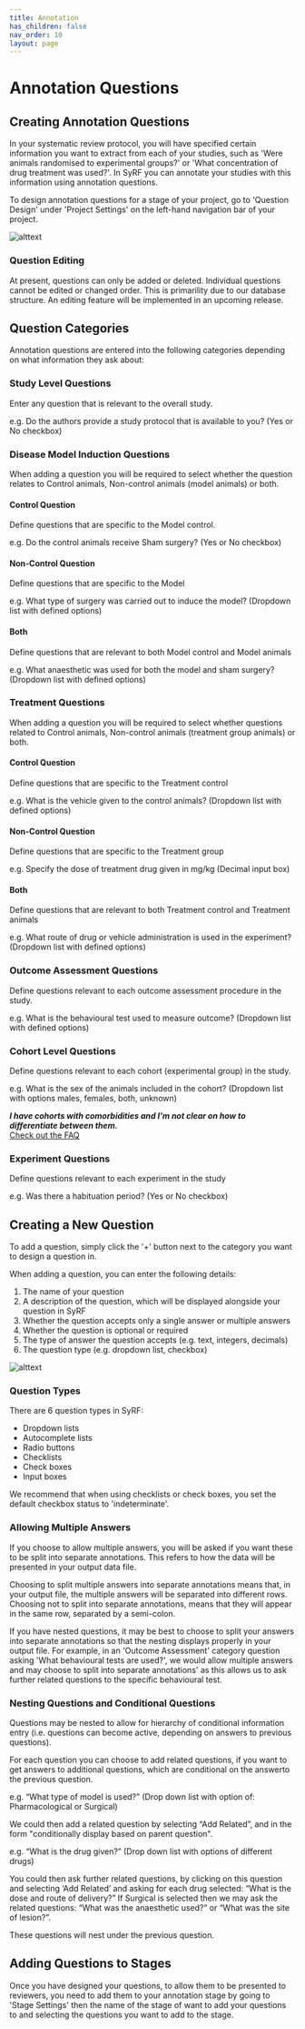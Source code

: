 ```yaml
---
title: Annotation
has_children: false
nav_order: 10
layout: page
---
```


# Annotation Questions

## Creating Annotation Questions
In your systematic review protocol, you will have specified certain information you want to extract from each of your studies, such as 'Were animals randomised to experimental groups?' or 'What concentration of drug treatment was used?'. In SyRF you can annotate your studies with this information using annotation questions.

To design annotation questions for a stage of your project, go to 'Question Design' under 'Project Settings' on the left-hand navigation bar of your project.

![alttext](figs/Fig_Question_design.png)

### Question Editing
At present, questions can only be added or deleted. Individual questions cannot be edited or changed order. This is primarility due to our database structure. An editing feature will be implemented in an upcoming release.

## Question Categories
Annotation questions are entered into the following categories depending on what information they ask about:

### Study Level Questions
Enter any question that is relevant to the overall study. 

e.g. Do the authors provide a study protocol that is available to you?
(Yes or No checkbox)

### Disease Model Induction Questions
When adding a question you will be required to select whether the question relates to Control animals, Non-control animals (model animals) or both. 

#### Control Question
Define questions that are specific to the Model control.

e.g. Do the control animals receive Sham surgery?
(Yes or No checkbox)

#### Non-Control Question
Define questions that are specific to the Model

e.g. What type of surgery was carried out to induce the model?
(Dropdown list with defined options)

#### Both
Define questions that are relevant to both Model control and Model animals

e.g. What anaesthetic was used for both the model and sham surgery?
(Dropdown list with defined options)

### Treatment Questions
When adding a question you will be required to select whether questions related to Control animals, Non-control animals (treatment group animals) or both.

#### Control Question
Define questions that are specific to the Treatment control

e.g. What is the vehicle given to the control animals? 
(Dropdown list with defined options)

#### Non-Control Question
Define questions that are specific to the Treatment group

e.g. Specify the dose of treatment drug given in mg/kg
(Decimal input box)

#### Both
Define questions that are relevant to both Treatment control and Treatment animals

e.g. What route of drug or vehicle administration is used in the experiment?
(Dropdown list with defined options)

### Outcome Assessment Questions
Define questions relevant to each outcome assessment procedure in the study.

e.g. What is the behavioural test used to measure outcome?
(Dropdown list with defined options)

### Cohort Level Questions
Define questions relevant to each cohort (experimental group) in the study. 

e.g. What is the sex of the animals included in the cohort?
(Dropdown list with options males, females, both, unknown)

**_I have cohorts with comorbidities and I'm not clear on how to differentiate between them._**<br/>
[Check out the FAQ](https://syrf.org.uk/faq)

### Experiment Questions
Define questions relevant to each experiment in the study

e.g. Was there a habituation period?
(Yes or No checkbox)

## Creating a New Question
To add a question, simply click the '+' button next to the category you want to design a question in.

When adding a question, you can enter the following details:

1. The name of your question
2. A description of the question, which will be displayed alongside your question in SyRF
3. Whether the question accepts only a single answer or multiple answers
4. Whether the question is optional or required
5. The type of answer the question accepts (e.g. text, integers, decimals)
6. The question type (e.g. dropdown list, checkbox)

![alttext](figs/Fig_Question_dialogue.png)

### Question Types
There are 6 question types in SyRF:

* Dropdown lists
* Autocomplete lists
* Radio buttons
* Checklists
* Check boxes
* Input boxes

We recommend that when using checklists or check boxes, you set the default checkbox status to 'indeterminate'.

### Allowing Multiple Answers
If you choose to allow multiple answers, you will be asked if you want these to be split into separate annotations. This refers to how the data will be presented in your output data file.

Choosing to split multiple answers into separate annotations means that, in your output file, the multiple answers will be separated into different rows. Choosing not to split into separate annotations, means that they will appear in the same row, separated by a semi-colon. 

If you have nested questions, it may be best to choose to split your answers into separate annotations so that the nesting displays properly in your output file. For example, in an 'Outcome Assessment' category question asking 'What behavioural tests are used?', we would allow multiple answers and may choose to split into separate annotations' as this allows us to ask further related questions to the specific behavioural test.

### Nesting Questions and Conditional Questions
Questions may be nested to allow for hierarchy of conditional information entry (i.e. questions can become active, depending on answers to previous questions). 

For each question you can choose to add related questions, if you want to get answers to additional questions, which are conditional on the answerto the previous question.

e.g. “What type of model is used?”
(Drop down list with option of: Pharmacological or Surgical)

We could then add a related question by selecting “Add Related”, and in the form "conditionally display based on parent question".

e.g. “What is the drug given?”
(Drop down list with options of different drugs)

You could then ask further related questions, by clicking on this question and selecting ‘Add Related’ and asking for each drug selected: “What is the dose and route of delivery?” If Surgical is selected then we may ask the related questions: “What was the anaesthetic used?” or “What was the site of lesion?”.

These questions will nest under the previous question.

## Adding Questions to Stages
Once you have designed your questions, to allow them to be presented to reviewers, you need to add them to your annotation stage by going to 'Stage Settings' then the name of the stage of want to add your questions to and selecting the questions you want to add to the stage.


